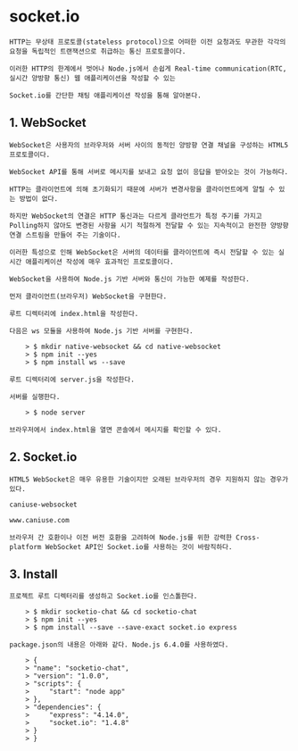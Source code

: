 
# socket.io
    HTTP는 무상태 프로토콜(stateless protocol)으로 어떠한 이전 요청과도 무관한 각각의 요청을 독립적인 트랜잭션으로 취급하는 통신 프로토콜이다. 
    
    이러한 HTTP의 한계에서 벗어나 Node.js에서 손쉽게 Real-time communication(RTC, 실시간 양방향 통신) 웹 애플리케이션을 작성할 수 있는 
    
    Socket.io를 간단한 채팅 애플리케이션 작성을 통해 알아본다.

## 1. WebSocket

    WebSocket은 사용자의 브라우저와 서버 사이의 동적인 양방향 연결 채널을 구성하는 HTML5 프로토콜이다. 
    
    WebSocket API를 통해 서버로 메시지를 보내고 요청 없이 응답을 받아오는 것이 가능하다.

    HTTP는 클라이언트에 의해 초기화되기 때문에 서버가 변경사항을 클라이언트에게 알릴 수 있는 방법이 없다.
    
    하지만 WebSocket의 연결은 HTTP 통신과는 다르게 클라언트가 특정 주기를 가지고 Polling하지 않아도 변경된 사항을 시기 적절하게 전달할 수 있는 지속적이고 완전한 양방향 연결 스트림을 만들어 주는 기술이다.

    이러한 특성으로 인해 WebSocket은 서버의 데이터를 클라이언트에 즉시 전달할 수 있는 실시간 애플리케이션 작성에 매우 효과적인 프로토콜이다.

    WebSocket을 사용하여 Node.js 기반 서버와 통신이 가능한 예제를 작성한다.

    먼저 클라이언트(브라우저) WebSocket을 구현한다. 
    
    루트 디렉터리에 index.html을 작성한다.

    다음은 ws 모듈을 사용하여 Node.js 기반 서버를 구현한다.

        > $ mkdir native-websocket && cd native-websocket
        > $ npm init --yes
        > $ npm install ws --save
    
    루트 디렉터리에 server.js을 작성한다.

    서버를 실행한다.

        > $ node server
    
    브라우저에서 index.html을 열면 콘솔에서 메시지를 확인할 수 있다.

## 2. Socket.io

    HTML5 WebSocket은 매우 유용한 기술이지만 오래된 브라우저의 경우 지원하지 않는 경우가 있다.

    caniuse-websocket

    www.caniuse.com

    브라우저 간 호환이나 이전 버전 호환을 고려하여 Node.js를 위한 강력한 Cross-platform WebSocket API인 Socket.io를 사용하는 것이 바람직하다.

## 3. Install

    프로젝트 루트 디렉터리를 생성하고 Socket.io를 인스톨한다.

        > $ mkdir socketio-chat && cd socketio-chat
        > $ npm init --yes
        > $ npm install --save --save-exact socket.io express
    
    package.json의 내용은 아래와 같다. Node.js 6.4.0를 사용하였다.

        > {
        > "name": "socketio-chat",
        > "version": "1.0.0",
        > "scripts": {
        >     "start": "node app"
        > },
        > "dependencies": {
        >     "express": "4.14.0",
        >     "socket.io": "1.4.8"
        > }
        > }